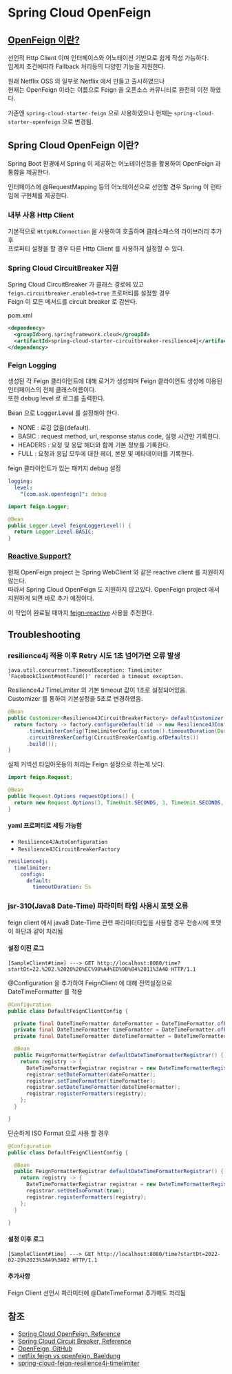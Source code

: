 # Spring Cloud OpenFeign

## [OpenFeign 이란?](https://github.com/OpenFeign/feign)

선언적 Http Client 이며 인터페이스와 어노테이션 기반으로 쉽게 작성 가능하다.  
임계치 조건에따라 Fallback 처리등의 다양한 기능을 지원한다.

원래 Netflix OSS 의 일부로 Netflix 에서 만들고 출시하였으나  
현재는 OpenFeign 이라는 이름으로 Feign 을 오픈소스 커뮤니티로 완전히 이전 하였다.

기존엔 `spring-cloud-starter-feign` 으로 사용하였으나 현재는 `spring-cloud-starter-openfeign` 으로 변경됨.

## Spring Cloud OpenFeign 이란?

Spring Boot 환경에서 Spring 이 제공하는 어노테이션등을 활용하여 OpenFeign 과 통합을 제공한다. 

인터페이스에 @RequestMapping 등의 어노테이션으로 선언할 경우 Spring 이 런타임에 구현체를 제공한다.

### 내부 사용 Http Client

기본적으로 `HttpURLConnection` 을 사용하여 호출하며 클래스패스의 라이브러리 추가후  
프로퍼티 설정을 할 경우 다른 Http Client 를 사용하게 설정할 수 있다.

### Spring Cloud CircuitBreaker 지원

Spring Cloud CircuitBreaker 가 클래스 경로에 있고 `feign.circuitbreaker.enabled=true` 프로퍼티를 설정할 경우  
Feign 이 모든 메서드를 circuit breaker 로 감싼다.

pom.xml
```xml
<dependency>
  <groupId>org.springframework.cloud</groupId>
  <artifactId>spring-cloud-starter-circuitbreaker-resilience4j</artifactId>
</dependency>
```

### Feign Logging

생성된 각 Feign 클라이언트에 대해 로거가 생성되며 Feign 클라이언트 생성에 이용된 인터페이스의 전체 클래스이름이다.  
또한 debug level 로 로그를 출력한다.

Bean 으로 Logger.Level 를 설정해야 한다.

- NONE : 로깅 없음(default).
- BASIC : request method, url, response status code, 실행 시간만 기록한다.
- HEADERS : 요청 및 응답 헤더와 함께 기본 정보를 기록한다.
- FULL : 요청과 응답 모두에 대한 헤더, 본문 및 메타데이터를 기록한다.

feign 클라이언트가 있는 패키지 debug 설정
```yaml
logging:
  level:
    "[com.ask.openfeign]": debug
```

```java
import feign.Logger;

@Bean
public Logger.Level feignLoggerLevel() {
  return Logger.Level.BASIC;
}
```

### [Reactive Support?](https://docs.spring.io/spring-cloud-openfeign/docs/current/reference/html/#reactive-support)

현재 OpenFeign project 는 Spring WebClient 와 같은 reactive client 를 지원하지 않는다.  
따라서 Spring Cloud OpenFeign 도 지원하지 않고있다. OpenFeign project 에서 지원하게 되면 바로 추가 예정이다.

이 작업이 완료될 때까지 [feign-reactive](https://github.com/Playtika/feign-reactive) 사용을 추천한다.

## Troubleshooting

### resilience4j 적용 이후 Retry 시도 1초 넘어가면 오류 발생

```text
java.util.concurrent.TimeoutException: TimeLimiter 'FacebookClient#notFound()' recorded a timeout exception.
```

Resilience4J TimeLimiter 의 기본 timeout 값이 1초로 설정되어있음.  
Customizer 를 통하여 기본설정을 5초로 변경하였음.

```java
@Bean
public Customizer<Resilience4JCircuitBreakerFactory> defaultCustomizer() {
  return factory -> factory.configureDefault(id -> new Resilience4JConfigBuilder(id)
      .timeLimiterConfig(TimeLimiterConfig.custom().timeoutDuration(Duration.ofSeconds(5)).build())
      .circuitBreakerConfig(CircuitBreakerConfig.ofDefaults())
      .build());
}
```

실제 커넥션 타임아웃등의 처리는 Feign 설정으로 하는게 낫다.

```java
import feign.Request;

@Bean
public Request.Options requestOptions() {
  return new Request.Options(3, TimeUnit.SECONDS, 3, TimeUnit.SECONDS, true);
}
```

#### yaml 프로퍼티로 세팅 가능함

- `Resilience4JAutoConfiguration`
- `Resilience4JCircuitBreakerFactory`

```yaml
resilience4j:
  timelimiter:
    configs:
      default:
        timeoutDuration: 5s
```

### jsr-310(Java8 Date-Time) 파라미터 타입 사용시 포맷 오류

feign client 에서 java8 Date-Time 관련 파라미터타입을 사용할 경우 전송시에 포맷이 하단과 같이 처리됨

#### 설정 이전 로그

```text
[SampleClient#time] ---> GET http://localhost:8080/time?startDt=22.%202.%2020%20%EC%98%A4%ED%9B%84%2011%3A48 HTTP/1.1
```

@Configuration 을 추가하여 FeignClient 에 대해 전역설정으로 DateTimeFormatter 를 적용

```java
@Configuration
public class DefaultFeignClientConfig {

  private final DateTimeFormatter dateFormatter = DateTimeFormatter.ofPattern("yyyy-MM-dd");
  private final DateTimeFormatter timeFormatter = DateTimeFormatter.ofPattern("HH:mm:ss");
  private final DateTimeFormatter dateTimeFormatter = DateTimeFormatter.ofPattern("yyyy-MM-dd HH:mm:ss");

  @Bean
  public FeignFormatterRegistrar defaultDateTimeFormatterRegistrar() {
    return registry -> {
      DateTimeFormatterRegistrar registrar = new DateTimeFormatterRegistrar();
      registrar.setDateFormatter(dateFormatter);
      registrar.setTimeFormatter(timeFormatter);
      registrar.setDateTimeFormatter(dateTimeFormatter);
      registrar.registerFormatters(registry);
    };
  }

}
```

단순하게 ISO Format 으로 사용 할 경우

```java
@Configuration
public class DefaultFeignClientConfig {

  @Bean
  public FeignFormatterRegistrar defaultDateTimeFormatterRegistrar() {
    return registry -> {
      DateTimeFormatterRegistrar registrar = new DateTimeFormatterRegistrar();
      registrar.setUseIsoFormat(true);
      registrar.registerFormatters(registry);
    };
  }

}
```

#### 설정 이후 로그

```text
[SampleClient#time] ---> GET http://localhost:8080/time?startDt=2022-02-20%2023%3A49%3A02 HTTP/1.1
```

#### 추가사항

Feign Client 선언시 파라미터에 @DateTimeFormat 추가해도 처리됨

## 참조
- [Spring Cloud OpenFeign, Reference](https://docs.spring.io/spring-cloud-openfeign/docs/current/reference/html/)
- [Spring Cloud Circuit Breaker, Reference](https://docs.spring.io/spring-cloud-circuitbreaker/docs/current/reference/html/)
- [OpenFeign, GitHub](https://github.com/OpenFeign/feign)
- [netflix feign vs openfeign, Baeldung](https://www.baeldung.com/netflix-feign-vs-openfeign)
- [spring-cloud-feign-resilience4j-timelimiter](https://arnoldgalovics.com/spring-cloud-feign-resilience4j-timelimiter/)
